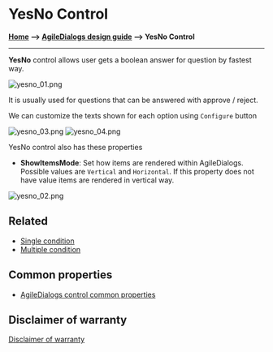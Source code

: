 # YesNo Control

**[Home](/) --> [AgileDialogs design guide](/guides/AgileDialogs-DesignGuide.md) --> YesNo Control**

---

**YesNo** control allows user gets a boolean answer for question by fastest way.

![yesno_01.png](../media/AgileDialogsDesignGuide/yesno_01.png)

It is usually used for questions that can be answered with approve / reject.

We can customize the texts shown for each option using `Configure` button

![yesno_03.png](../media/AgileDialogsDesignGuide/yesno_03.png)
![yesno_04.png](../media/AgileDialogsDesignGuide/yesno_04.png)

YesNo control also has these properties

- **ShowItemsMode**: Set  how items are rendered within AgileDialogs. Possible values are `Vertical` and `Horizontal`. If this property does not have value items are rendered in vertical way.

![yesno_02.png](../media/AgileDialogsDesignGuide/yesno_02.png)

## Related

- [Single condition](../../ref/SingleCondition.md)
- [Multiple condition](../../ref/MultipleCondition.md)

## Common properties

- [AgileDialogs control common properties](ControlCommonProperties.md)

## Disclaimer of warranty

[Disclaimer of warranty](DisclaimerOfWarranty.md)
